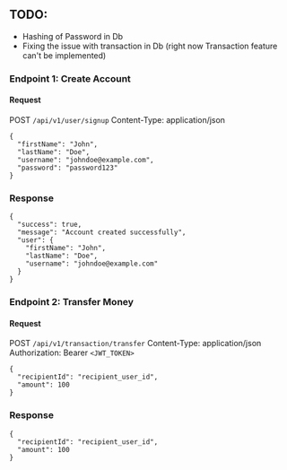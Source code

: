 ## TODO:

- Hashing of Password in Db
- Fixing the issue with transaction in Db (right now Transaction feature can't be implemented)

### Endpoint 1: Create Account

#### Request

POST `/api/v1/user/signup`
Content-Type: application/json

```
{
  "firstName": "John",
  "lastName": "Doe",
  "username": "johndoe@example.com",
  "password": "password123"
}

```

### Response

```
{
  "success": true,
  "message": "Account created successfully",
  "user": {
    "firstName": "John",
    "lastName": "Doe",
    "username": "johndoe@example.com"
  }
}
```

### Endpoint 2: Transfer Money

#### Request

POST `/api/v1/transaction/transfer`
Content-Type: application/json
Authorization: Bearer `<JWT_TOKEN>`

```
{
  "recipientId": "recipient_user_id",
  "amount": 100
}
```

### Response

```
{
  "recipientId": "recipient_user_id",
  "amount": 100
}
```
